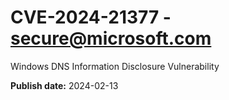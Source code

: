 # CVE-2024-21377 - secure@microsoft.com

Windows DNS Information Disclosure Vulnerability

**Publish date:** 2024-02-13
